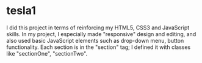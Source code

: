 # tesla1
 I did this project in terms of reinforcing my HTML5, CSS3 and JavaScript skills.
In my project, I especially made "responsive" design and editing, and also used basic JavaScript elements such as drop-down menu, button functionality.
Each section is in the "section" tag; I defined it with classes like "sectionOne", "sectionTwo".
